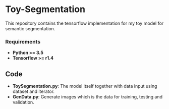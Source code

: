 # Toy-Segmentation

This repository contains the tensorflow implementation for my toy model for semantic segmentation.

### Requirements
- **Python >= 3.5**
- **Tensorflow >= r1.4**

## Code
- **ToySegmentation.py**: The model itself together with data input using dataset and iterator. 
- **GenData.py**: Generate images which is the data for training, testing and validation. 
